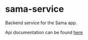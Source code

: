 # sama-service

Backend service for the Sama app.

Api documentation can be found [here](https://app.meetsama.com.smtest.it/api/swagger-ui/index.html?configUrl=/api/docs/swagger-config#/)